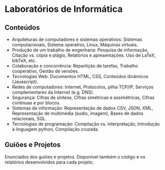 # Laboratórios de Informática
## Conteúdos

* Arquiteturas de computadores e sistemas operativos: Sistemas computacionais, Sistema operativo, Linux, Máquinas virtuais.
* Produção de um trabalho de engenharia: Pesquisa de informação, Citação vs. cópia e plágio, Relatórios e apresentações. Uso de LaTeX, bibTeX, etc.
* Colaboração e concorrência: Repartição de tarefas, Trabalho cooperativo, Gestão de versões.
* Tecnologias Web: Documentos HTML, CSS, Conteúdos dinãmicos (Javascript).
* Redes de computadores: Internet, Protocolos, pilha TCP/IP, Serviços complementares da Internet (e.g. DNS).
* Segurança: Cifras de síntese, Cifras simétricas e assimétricas, Cifras contínuas e por blocos.
* Sistemas de informação: Representação de dados CSV, JSON, XML, Representação de multimédia (audio, imagem), Bases de dados relacionais, SQL.
* Tecnologias de programação: Compilação vs. interpretação, Introdução à linguagem python, Compilação cruzada.
## Guiões e Projetos
Enunciados dos guiões e projetos.
Disponível também o código e os relatórios desenvolvidos para cada projeto.
